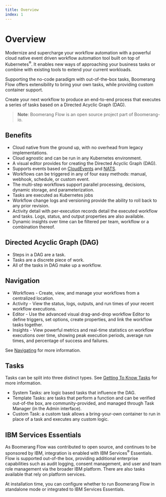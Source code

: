```yaml
---
title: Overview
index: 1
---
```


# Overview

Modernize and supercharge your workflow automation with a powerful cloud native event driven workflow automation tool built on top of Kubernetes<sup>®</sup>. It enables new ways of approaching your business tasks or combine with existing tools to extend your current workloads.

Supporting the no-code paradigm with out-of-the-box tasks, Boomerang Flow offers extensibility to bring your own tasks, while providing custom container support. 

Create your next workflow to produce an end-to-end process that executes a series of tasks based on a Directed Acyclic Graph (DAG).

> **Note**: Boomerang Flow is an open source project part of Boomerang-io.

## Benefits

* Cloud native from the ground up, with no overhead from legacy implementations.
* Cloud agnostic and can be run in any Kubernetes environment.
* A visual editor provides for creating the Directed Acyclic Graph (DAG).
* Supports events based on [CloudEvents](https://cloudevents.io) and [NATS](https://nats.io).
* Workflows can be triggered in any of four easy methods: manual, webhook, schedule, or custom event.
* The multi-step workflows support parallel processing, decisions, dynamic storage, and parameterization. 
* Tasks are executed as Kubernetes jobs
* Workflow change logs and versioning provide the ability to roll back to any prior revision.
* Activity detail with per-execution records detail the executed workflow and tasks. Logs, status, and output properties are also available.
* Dynamic insights over time can be filtered per team, workflow or a combination thereof.

## Directed Acyclic Graph (DAG)

- Steps in a DAG are a task.
- Tasks are a discrete piece of work.
- All of the tasks in DAG make up a workflow.

## Navigation

* Workflows - Create, view, and manage your workflows from a centralized location. 
* Activity - View the status, logs, outputs, and run times of your recent workflow executions.
* Editor - Use the advanced visual drag-and-drop workflow Editor to define triggers, set options, create properties, and link the workflow tasks together.
* Insights - View powerful metrics and real-time statistics on workflow executions over time, showing peak execution periods, average run times, and percentage of success and failures.

See [Navigating](/boomerang-flow/introduction/navigating) for more information.

## Tasks

Tasks can be split into three distinct types. See [Getting To Know Tasks](/boomerang-flow/getting-to-know/tasks) for more information.

* System Tasks: are logic based tasks that influence the DAG.
* Template Tasks: are tasks that perform a function and can be verified out-of-the box, are community-provided, and managed through Task Manager (in the Admin interface).
* Custom Task: a custom task allows a bring-your-own container to run in place of a task and executes any custom logic.

## IBM Services Essentials

As Boomerang Flow was contributed to open source, and continues to be sponsored by IBM, integration is enabled with IBM Services<sup>®</sup> Essentials. Flow is supported out-of-the box, providing additional enterprise capabilities such as audit logging, consent management, and user and team role management via the broader IBM platform. There are also tasks available that rely on platform services. 

At installation time, you can configure whether to run Boomerang Flow in standalone mode or integrated to IBM Services Essentials.